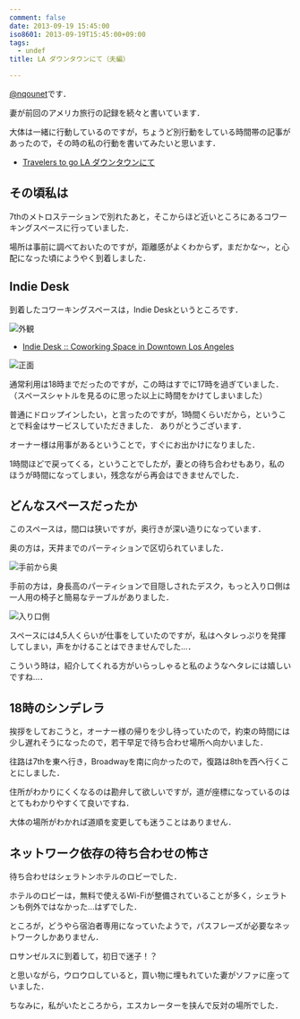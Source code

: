 ```yaml
---
comment: false
date: 2013-09-19 15:45:00
iso8601: 2013-09-19T15:45:00+09:00
tags:
  - undef
title: LA ダウンタウンにて（夫編）

---
```


<p><a href="https://twitter.com/nqounet">@nqounet</a>です．</p>

<p>妻が前回のアメリカ旅行の記録を続々と書いています．</p>

<p>大体は一緒に行動しているのですが，ちょうど別行動をしている時間帯の記事があったので，その時の私の行動を書いてみたいと思います．</p>

<ul><li><a href="http://ustravelers.us/?p=204">Travelers to go LA ダウンタウンにて</a></li></ul>

<h2>その頃私は</h2>

<p>7thのメトロステーションで別れたあと，そこからほど近いところにあるコワーキングスペースに行っていました．</p>

<p>場所は事前に調べておいたのですが，距離感がよくわからず，まだかな〜，と心配になった頃にようやく到着しました．</p>

<h2>Indie Desk</h2>

<p>到着したコワーキングスペースは，Indie Deskというところです．</p>

<p><img src="https://copy.com/oXGVgEEg8X2wmWMr" alt="外観"></p>

<ul><li><a href="http://indiedesk.com/">Indie Desk :: Coworking Space in Downtown Los Angeles</a></li></ul>

<p><img src="https://copy.com/jTR7Ey6wgexa1o8h" alt="正面"></p>

<p>通常利用は18時までだったのですが，この時はすでに17時を過ぎていました． （スペースシャトルを見るのに思った以上に時間をかけてしまいました）</p>

<p>普通にドロップインしたい，と言ったのですが，1時間くらいだから，ということで料金はサービスしていただきました． ありがとうございます．</p>

<p>オーナー様は用事があるということで，すぐにお出かけになりました．</p>

<p>1時間ほどで戻ってくる，ということでしたが，妻との待ち合わせもあり，私のほうが時間になってしまい，残念ながら再会はできませんでした．</p>

<h2>どんなスペースだったか</h2>

<p>このスペースは，間口は狭いですが，奥行きが深い造りになっています．</p>

<p>奥の方は，天井までのパーティションで区切られていました．</p>

<p><img src="https://copy.com/JYqKCfEOm2rDX0s8" alt="手前から奥"></p>

<p>手前の方は，身長高のパーティションで目隠しされたデスク，もっと入り口側は一人用の椅子と簡易なテーブルがありました．</p>

<p><img src="https://copy.com/dF2jbyp9mjwz69Rg" alt="入り口側"></p>

<p>スペースには4,5人くらいが仕事をしていたのですが，私はヘタレっぷりを発揮してしまい，声をかけることはできませんでした…．</p>

<p>こういう時は，紹介してくれる方がいらっしゃると私のようなヘタレには嬉しいですね…．</p>

<h2>18時のシンデレラ</h2>

<p>挨拶をしておこうと，オーナー様の帰りを少し待っていたので，約束の時間には少し遅れそうになったので，若干早足で待ち合わせ場所へ向かいました．</p>

<p>往路は7thを東へ行き，Broadwayを南に向かったので，復路は8thを西へ行くことにしました．</p>

<p>住所がわかりにくくなるのは勘弁して欲しいですが，道が座標になっているのはとてもわかりやすくて良いですね．</p>

<p>大体の場所がわかれば道順を変更しても迷うことはありません．</p>

<h2>ネットワーク依存の待ち合わせの怖さ</h2>

<p>待ち合わせはシェラトンホテルのロビーでした．</p>

<p>ホテルのロビーは，無料で使えるWi-Fiが整備されていることが多く，シェラトンも例外ではなかった…はずでした．</p>

<p>ところが，どうやら宿泊者専用になっていたようで，パスフレーズが必要なネットワークしかありません．</p>

<p>ロサンゼルスに到着して，初日で迷子！？</p>

<p>と思いながら，ウロウロしていると，買い物に埋もれていた妻がソファに座っていました．</p>

<p>ちなみに，私がいたところから，エスカレーターを挟んで反対の場所でした．</p>
    	